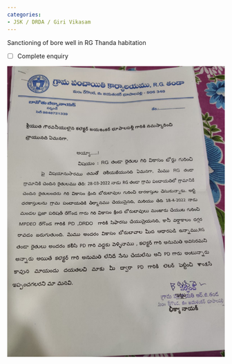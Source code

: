 ```yaml
---
categories:
- JSK / DRDA / Giri Vikasam
---
```

Sanctioning of bore well in RG Thanda habitation

- [ ] Complete enquiry 

![](../files/b318f18e-e636-4055-89b1-e2ff07028f59.jpg)